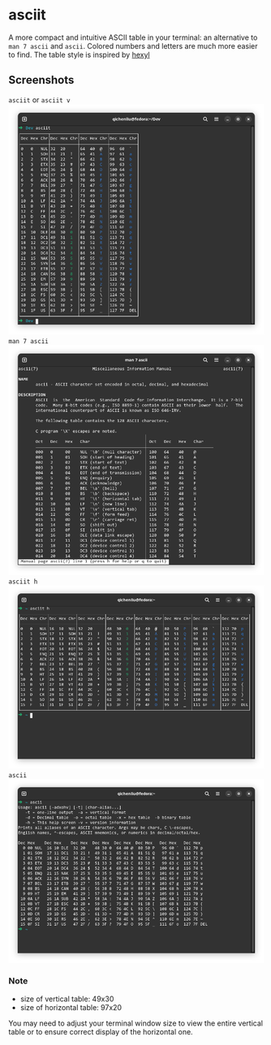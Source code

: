 # asciit

A more compact and intuitive ASCII table in your terminal: an alternative to `man 7 ascii` and `ascii`. Colored numbers and letters are much more easier to find. The table style is inspired by [hexyl](https://github.com/sharkdp/hexyl)

## Screenshots

`asciit` or `asciit v`
![UI](screenshot-v.png)
`man 7 ascii`
![UI](man7ascii.png)
`asciit h`
![UI](screenshot-h.png)
`ascii`
![UI](ascii.png)

### Note

- size of vertical table: 49x30
- size of horizontal table: 97x20

You may need to adjust your terminal window size to view the entire vertical table or to ensure correct display of the horizontal one.
